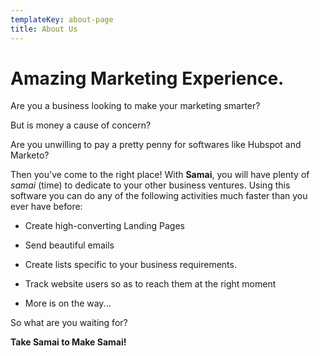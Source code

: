 ```yaml
---
templateKey: about-page
title: About Us
---
```

# Amazing Marketing Experience.

Are you a business looking to make your marketing smarter?

But is money a cause of concern?

Are you unwilling to pay a pretty penny for softwares like Hubspot and Marketo?

Then you've come to the right place! With **Samai**, you will have plenty of _samai_ (time) to dedicate to your other business ventures. Using this software you can do any of the following activities much faster than you ever have before:

* Create high-converting Landing Pages

* Send beautiful emails

* Create lists specific to your business requirements.

* Track website users so as to reach them at the right moment

* More is on the way...

So what are you waiting for?

**Take Samai to Make Samai!**
